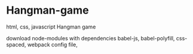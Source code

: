 # Hangman-game

html, css, javascript Hangman game

download node-modules with dependencies babel-js, babel-polyfill, css-spaced, webpack config file,


